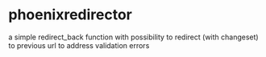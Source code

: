 # phoenixredirector
a simple redirect_back function with possibility to redirect (with changeset) to previous url  to address validation errors
